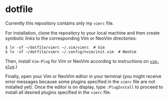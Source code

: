 # dotfile

Currently this repository contains only my `vimrc` file.

For installation, clone the repository to your local machine and then create symbolic links to the corresponding Vim or NeoVim directories:
```
$ ln -sf ~/dotfile/vimrc ~/.vim/vimrc  # Vim
$ ln -sf ~/dotfile/vimrc ~/.config/nvim/init.vim  # NeoVim
```

Then, install `Vim-Plug` for Vim or NeoVim according to instructions on [`vim-plug`](https://github.com/junegunn/vim-plug).)

Finally, open your Vim or NeoVim edtior in your terminal (you might receive error messages because some plugins specified in the `vimrc` file are not installed yet). Once the editor is on display, type `:PlugInstall` to proceed to install all desired plugins specified in the `vimrc` file.
